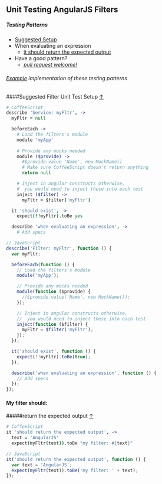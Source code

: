 ## Unit Testing AngularJS Filters

##### Testing Patterns

* [Suggested Setup](#suggested-filter-unit-test-setup-)
* When evaluating an expression
  * [it should return the expected output](#return-the-expected-output-)
* Have a good pattern?
  * *[pull request welcome!](../#contributing-test-patterns)*

###### [Example](../example) implementation of these testing patterns

####Suggested Filter Unit Test Setup [&#8593;](#testing-patterns)
```CoffeeScript
# CoffeeScript
describe 'Service: myFltr', ->
  myFltr = null

  beforeEach ->
    # Load the filters's module
    module 'myApp'
    
    # Provide any mocks needed
    module ($provide) ->
      #$provide.value 'Name', new MockName()
      # Make sure CoffeeScript doesn't return anything
      return null

    # Inject in angular constructs otherwise,
    #  you would need to inject these into each test
    inject ($filter) ->
      myFltr = $filter('myFltr')

  it 'should exist', ->
    expect(!!myFltr).toBe yes

  describe 'when evaluating an expression', ->
    # Add specs
```

```JavaScript
// JavaScript
describe('Filter: myFltr', function () {
  var myFltr;

  beforeEach(function () {
    // Load the filters's module
    module('myApp');

    // Provide any mocks needed
    module(function ($provide) {
      //$provide.value('Name', new MockName());
    });

    // Inject in angular constructs otherwise,
    //  you would need to inject these into each test
    inject(function ($filter) {
      myFltr = $filter('myFltr');
    });
  });

  it('should exist', function () {
    expect(!!myFltr).toBe(true);
  });

  describe('when evaluating an expression', function () {
    // Add specs
  });
});
```

#### My filter should:

#####return the expected output [&#8593;](#testing-patterns)
```CoffeeScript
# CoffeeScript
it 'should return the expected output', ->
  text = 'AngularJS'
  expect(myFltr(text)).toBe "my filter: #{text}"
```

```JavaScript
// JavaScript
it('should return the expected output', function () {
  var text = 'AngularJS';
  expect(myFltr(text)).toBe('my filter: ' + text);
});
```


